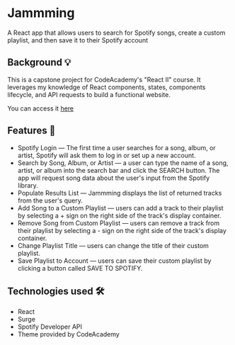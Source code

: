 #  Jammming
A React app that allows users to search for Spotify songs, create a custom playlist, and then save it to their Spotify account 

## Background 💡

This is a capstone project for CodeAcademy's "React II" course. It leverages my knowledge of React components, states, components lifecycle, and API requests to build a functional website.

You can access it [here](http://jammming-by-meliorah.surge.sh/)

## Features  🧩
- Spotify Login — The first time a user searches for a song, album, or artist, Spotify will ask them to log in or set up a new account.
- Search by Song, Album, or Artist — a user can type the name of a song, artist, or album into the search bar and click the SEARCH button. The app will request song data about the user's input from the Spotify library.
- Populate Results List — Jammming displays the list of returned tracks from the user's query.
- Add Song to a Custom Playlist — users can add a track to their playlist by selecting a + sign on the right side of the track's display container.
- Remove Song from Custom Playlist — users can remove a track from their playlist by selecting a - sign on the right side of the track's display container.
- Change Playlist Title — users can change the title of their custom playlist.
- Save Playlist to Account — users can save their custom playlist by clicking a button called SAVE TO SPOTIFY.

## Technologies used  🛠️
- React
- Surge
- Spotify Developer API
- Theme provided by CodeAcademy
